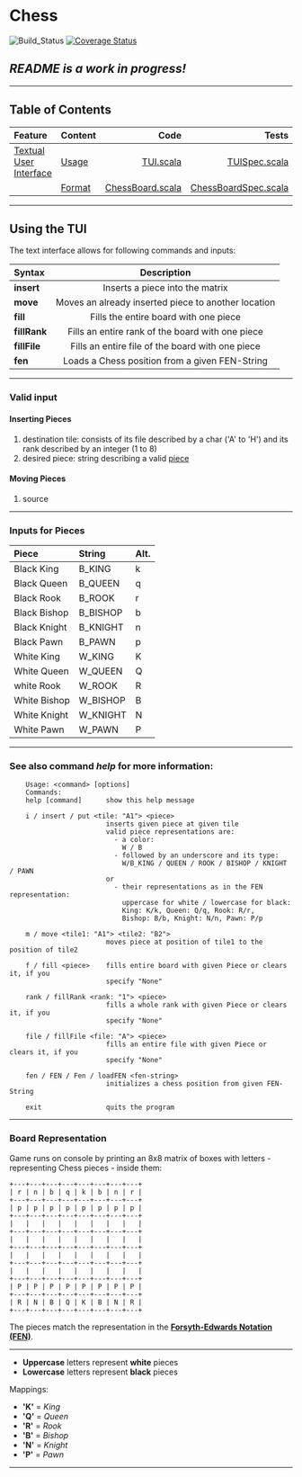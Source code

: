 # **Chess**

![Build_Status](https://github.com/emanuelk02/Chess/actions/workflows/scala.yml/badge.svg?branch=main)
[![Coverage Status](https://coveralls.io/repos/github/emanuelk02/Chess/badge.svg)](https://coveralls.io/github/emanuelk02/Chess)

## *README is a work in progress!*

---

## Table of Contents

| **Feature** | **Content** | **Code** | **Tests** |
| :------     | :------     |   -----: |   ------: |
| [Textual User Interface](#using-the-tui) | [Usage](#see-also-command-help-for-more-information) | [TUI.scala](src/main/scala/de/htwg/se/chess/aview/TUI.scala) | [TUISpec.scala](src/test/scala/de/htwg/se/chess/aview/TUISpec.scala) |
| | [Format](#board-representation) | [ChessBoard.scala](src/main/scala/de/htwg/se/chess/model/ChessBoard.scala) | [ChessBoardSpec.scala](src/test/scala/de/htwg/se/chess/model/ChessBoardSpec.scala) |  Test |

---

## Using the **TUI**

The text interface allows for following commands and inputs:

| Syntax | Description |
| :---------- | :---------: |
| **insert** | Inserts a piece into the matrix |
| **move** | Moves an already inserted piece to another location |
| **fill** | Fills the entire board with one piece |
| **fillRank** | Fills an entire rank of the board with one piece |
| **fillFile** | Fills an entire file of the board with one piece |
| **fen** | Loads a Chess position from a given FEN-String |    

---

### Valid input

#### Inserting Pieces

 1. destination tile:
 consists of its file described by a char ('A' to 'H')
 and its rank described by an integer (1 to 8)
 2. desired piece:
 string describing a valid [piece](#inputs-for-pieces)

#### Moving Pieces

 1. source
---

### Inputs for Pieces

| **Piece** | **String** | **Alt.** |
| :-------  | :--------  | :------  |
| Black King | B_KING | k |
| Black Queen | B_QUEEN | q |
| Black Rook | B_ROOK | r |
| Black Bishop | B_BISHOP | b |
| Black Knight | B_KNIGHT | n |
| Black Pawn | B_PAWN | p |
| White King | W_KING | K |
| White Queen | W_QUEEN | Q |
| white Rook | W_ROOK | R |
| White Bishop | W_BISHOP | B |
| White Knight | W_KNIGHT | N |
| White Pawn | W_PAWN | P |

---

### See also command *help* for more information:

```
    Usage: <command> [options]
    Commands:
    help [command]      show this help message
                          
    i / insert / put <tile: "A1"> <piece>
                        inserts given piece at given tile
                        valid piece representations are:
                          - a color: 
                            W / B
                          - followed by an underscore and its type:
                            W/B_KING / QUEEN / ROOK / BISHOP / KNIGHT / PAWN
                        or
                          - their representations as in the FEN representation:
                            uppercase for white / lowercase for black:
                            King: K/k, Queen: Q/q, Rook: R/r,
                            Bishop: B/b, Knight: N/n, Pawn: P/p
                                              
    m / move <tile1: "A1"> <tile2: "B2">
                        moves piece at position of tile1 to the position of tile2

    f / fill <piece>    fills entire board with given Piece or clears it, if you
                        specify "None"

    rank / fillRank <rank: "1"> <piece>
                        fills a whole rank with given Piece or clears it, if you
                        specify "None"

    file / fillFile <file: "A"> <piece>
                        fills an entire file with given Piece or clears it, if you
                        specify "None"

    fen / FEN / Fen / loadFEN <fen-string>
                        initializes a chess position from given FEN-String

    exit                quits the program
```

---

### Board Representation

Game runs on console by printing an 8x8 matrix of boxes with letters - representing Chess pieces - inside them:

```
+---+---+---+---+---+---+---+---+
| r | n | b | q | k | b | n | r |
+---+---+---+---+---+---+---+---+
| p | p | p | p | p | p | p | p |
+---+---+---+---+---+---+---+---+
|   |   |   |   |   |   |   |   |
+---+---+---+---+---+---+---+---+
|   |   |   |   |   |   |   |   |
+---+---+---+---+---+---+---+---+
|   |   |   |   |   |   |   |   |
+---+---+---+---+---+---+---+---+
|   |   |   |   |   |   |   |   |
+---+---+---+---+---+---+---+---+
| P | P | P | P | P | P | P | P |
+---+---+---+---+---+---+---+---+
| R | N | B | Q | K | B | N | R |
+---+---+---+---+---+---+---+---+
```

The pieces match the representation in the **[Forsyth-Edwards Notation (FEN)](https://www.chessprogramming.org/Forsyth-Edwards_Notation)**.

---

 - **Uppercase** letters represent **white** pieces
 - **Lowercase** letters represent **black** pieces

Mappings:
 - **'K'** = *King*
 - **'Q'** = *Queen*
 - **'R'** = *Rook*
 - **'B'** = *Bishop*
 - **'N'** = *Knight*
 - **'P'** = *Pawn*

---



